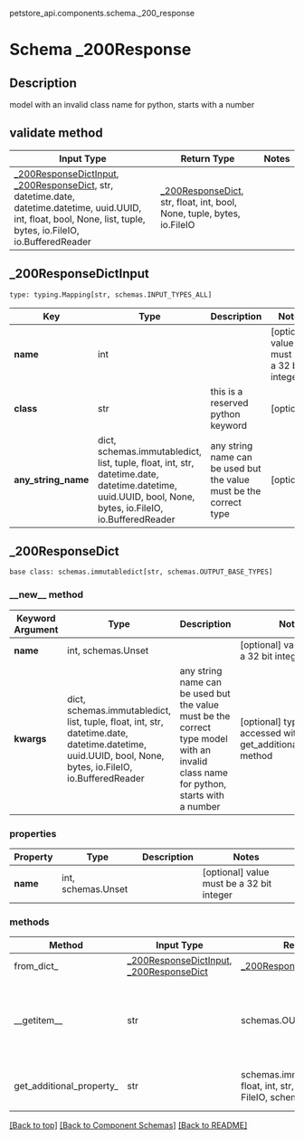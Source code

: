 petstore_api.components.schema._200_response
# Schema _200Response

## Description
model with an invalid class name for python, starts with a number

## validate method
Input Type | Return Type | Notes
------------ | ------------- | -------------
[_200ResponseDictInput](#_200responsedictinput), [_200ResponseDict](#_200responsedict), str, datetime.date, datetime.datetime, uuid.UUID, int, float, bool, None, list, tuple, bytes, io.FileIO, io.BufferedReader | [_200ResponseDict](#_200responsedict), str, float, int, bool, None, tuple, bytes, io.FileIO |

## _200ResponseDictInput
```
type: typing.Mapping[str, schemas.INPUT_TYPES_ALL]
```
Key | Type |  Description | Notes
------------ | ------------- | ------------- | -------------
**name** | int |  | [optional] value must be a 32 bit integer
**class** | str | this is a reserved python keyword | [optional]
**any_string_name** | dict, schemas.immutabledict, list, tuple, float, int, str, datetime.date, datetime.datetime, uuid.UUID, bool, None, bytes, io.FileIO, io.BufferedReader | any string name can be used but the value must be the correct type | [optional]

## _200ResponseDict
```
base class: schemas.immutabledict[str, schemas.OUTPUT_BASE_TYPES]

```
### &lowbar;&lowbar;new&lowbar;&lowbar; method
Keyword Argument | Type | Description | Notes
---------------- | ---- | ----------- | -----
**name** | int, schemas.Unset |  | [optional] value must be a 32 bit integer
**kwargs** | dict, schemas.immutabledict, list, tuple, float, int, str, datetime.date, datetime.datetime, uuid.UUID, bool, None, bytes, io.FileIO, io.BufferedReader | any string name can be used but the value must be the correct type model with an invalid class name for python, starts with a number | [optional] typed value is accessed with the get_additional_property_ method

### properties
Property | Type | Description | Notes
-------- | ---- | ----------- | -----
**name** | int, schemas.Unset |  | [optional] value must be a 32 bit integer

### methods
Method | Input Type | Return Type | Notes
------ | ---------- | ----------- | ------
from_dict_ | [_200ResponseDictInput](#_200responsedictinput), [_200ResponseDict](#_200responsedict) | [_200ResponseDict](#_200responsedict) | a constructor
&lowbar;&lowbar;getitem&lowbar;&lowbar; | str | schemas.OUTPUT_BASE_TYPES | This model has invalid python names so this method is used under the hood when you access instance["class"], 
get_additional_property_ | str | schemas.immutabledict, tuple, float, int, str, bytes, bool, None, FileIO, schemas.Unset | provides type safety for additional properties

[[Back to top]](#top) [[Back to Component Schemas]](../../../README.md#Component-Schemas) [[Back to README]](../../../README.md)
